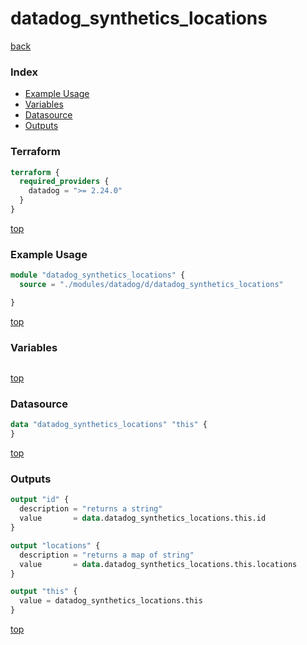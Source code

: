 # datadog_synthetics_locations

[back](../datadog.md)

### Index

- [Example Usage](#example-usage)
- [Variables](#variables)
- [Datasource](#datasource)
- [Outputs](#outputs)

### Terraform

```terraform
terraform {
  required_providers {
    datadog = ">= 2.24.0"
  }
}
```

[top](#index)

### Example Usage

```terraform
module "datadog_synthetics_locations" {
  source = "./modules/datadog/d/datadog_synthetics_locations"

}
```

[top](#index)

### Variables

```terraform
```

[top](#index)

### Datasource

```terraform
data "datadog_synthetics_locations" "this" {
}
```

[top](#index)

### Outputs

```terraform
output "id" {
  description = "returns a string"
  value       = data.datadog_synthetics_locations.this.id
}

output "locations" {
  description = "returns a map of string"
  value       = data.datadog_synthetics_locations.this.locations
}

output "this" {
  value = datadog_synthetics_locations.this
}
```

[top](#index)